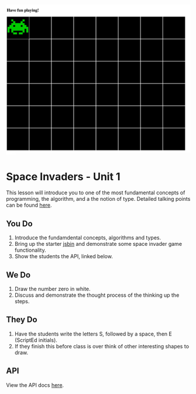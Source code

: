 ![Space Invader Board](space-invader-board.png)

# Space Invaders - Unit 1

This lesson will introduce you to one of the most fundamental concepts of programming, the algorithm, and a the notion of type.  Detailed talking points can be found [here](DETAILS.md).

## You Do

1. Introduce the fundamdental concepts, algorithms and types.
2. Bring up the starter [jsbin](http://jsbin.com/rafoka/edit?html,js,output) and demonstrate some space invader game functionality.
3. Show the students the API, linked below.

## We Do

1. Draw the number zero in white.
2. Discuss and demonstrate the thought process of the thinking up the steps.

## They Do

1. Have the students write the letters S, followed by a space, then E (ScriptEd initials).
2. If they finish this before class is over think of other interesting shapes to draw.

## API
View the API docs [here](API.md).
